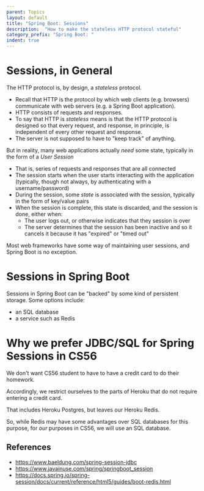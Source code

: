 ```yaml
---
parent: Topics
layout: default
title: "Spring Boot: Sessions"
description:  "How to make the stateless HTTP protocol stateful"
category_prefix: "Spring Boot: "
indent: true
---
```


# Sessions, in General 

The HTTP protocol is, by design, a *stateless* protocol.
* Recall that HTTP is the protocol by which web clients (e.g. browsers) communicate with web servers (e.g. a Spring Boot application).
* HTTP consists of requests and responses.
* To say that HTTP is *stateless*  means is that the HTTP protocol is designed so that every request, and response, in principle, is independent of every other request and response.  
* The server is not supposed to have to "keep track" of anything.

But in reality, many web applications actually *need* some state, typically in the form of a *User Session*
* That is, series of requests and responses that are all connected
* The session starts when the user starts interacting with the application (typically, though not always, by authenticating with a username/password)
* During the session, some *state* is associated with the session, typically in the form of key/value pairs
* When the session is complete, this state is discarded, and the session is done, either when:
   * The user logs out, or otherwise indicates that they session is over
   * The server determines that the session has been inactive and so it cancels it because it has "expired" or "timed out"
   
Most web frameworks have some way of maintaining user sessions, and Spring Boot is no exception.

# Sessions in Spring Boot

Sessions in Spring Boot can be "backed" by some kind of persistent storage.  Some options include:
* an SQL database
* a service such as Redis

# Why we prefer JDBC/SQL for Spring Sessions in CS56 

We don't want CS56 student to have to have a credit card to do their homework.

Accordingly, we restrict ourselves to the parts of Heroku that do not require entering a credit card.

That includes Heroku Postgres, but leaves our Heroku Redis.

So, while Redis may have some advantages over SQL databases for this purpose, for *our* purposes in CS56, we will use an SQL database.

## References

* <https://www.baeldung.com/spring-session-jdbc>
* <https://www.javainuse.com/spring/springboot_session>
* <https://docs.spring.io/spring-session/docs/current/reference/html5/guides/boot-redis.html>
